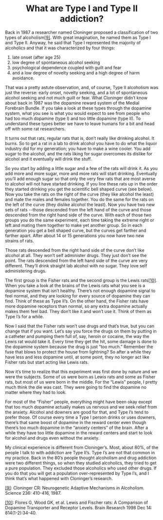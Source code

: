 <h1><center>What are Type I and Type II addiction?</center></h1>

Back in 1987 a researcher named Cloninger proposed a classification of two types of alcoholism<a name="ref9" href="#foot9">[9]</a>. With great imagination, he named them as Type I and Type II. Anyway, he said that Type I represented the majority of alcoholics and that it was characterized by four things:

1.	late onset (after age 25)
2.	low degree of spontaneous alcohol seeking
3.	psychological dependence coupled with guilt and fear
4.	and a low degree of novelty seeking and a high degree of harm avoidance.

That was a pretty astute observation, and, of course, Type II alcoholism was just the reverse: early onset, novelty seeking, and a lot of spontaneous alcohol seeking and not much guilt or fear. What Cloninger didn’t know about back in 1987 was the dopamine reward system of the Medial Forebrain Bundle. If you take a look at these types through the dopamine system, what you see is what you would expect to see from people who had too much dopamine (type I) and too little dopamine (type II). To understand these types better we have to leave humans for a bit and head off with some rat researchers.

It turns out that rats, regular rats that is, don’t really like drinking alcohol. It burns. So to get a rat in a lab to drink alcohol you have to do what the liquor industry did for my generation; you have to make a wine cooler. You add sugar to the alcohol, and the rats liking for sugar overcomes its dislike for alcohol and it eventually will drink the stuff.

So you start by adding a little sugar and a few of the rats will drink it. As you add more and more sugar, more and more rats will start drinking. Eventually you’ll add enough sugar so that only the very few rats that are most averse to alcohol will not have started drinking. If you line these rats up in the order they started drinking you get the scientific bell shaped curve (see below). Now you take the rats on the right of the curve (they like alcohol the least) and mate the males and females together. You do the same for the rats on the left of the curve (they dislike alcohol the least). Now you have two new sets of rats --those descended from the left hand of the curve and those descended from the right hand side of the curve. With each of those two groups you do the same experiment, each time taking the extreme right or left and mating them together to make yet another group. So in each generation you get a bell shaped curve, but the curves get farther and farther apart. After about 14 or 15 generations you now have two new strains of rats.

Those rats descended from the right hand side of the curve don’t like alcohol at all. They won’t self administer drugs. They just don’t see the point. The rats descended from the left hand side of the curve are very different. They’ll drink straight lab alcohol with no sugar. They love self administering drugs.

The first group is the Fisher rats and the second group is the Lewis rats<a name="ref10" href="#foot10">[10]</a>. When you take a look at the brains of the Lewis rats what you see is a dopamine system that isn’t healthy. There’s not enough dopamine signal to feel normal, and they are looking for every source of dopamine they can find. Think of these as Type II’s. On the other hand, the Fisher rats have more dopamine receptors than normal, so any extra dopamine actually makes them feel bad. They don’t like it and won’t use it. Think of them as Type I’s for a while.

Now I said that the Fisher rats won’t use drugs and that’s true, but you can change that if you want. Let’s say you force the drugs on them by putting in a catheter and pumping them full of, say, heroin or cocaine, the way the Lewis rat would take it. Every time they get the hit, some damage is done to the dopamine system because the drug is just “too much.” Remember the fuse that blows to protect the house from lightning? So after a while they have less and less dopamine until, at some point, they no longer act like Fisher rats but start acting like Lewis rats.

Now it’s time to realize that this experiment was first done by nature and we were the subjects. Some of us were born as Lewis rats and some as Fisher rats, but most of us were born in the middle. For the “Lewis” people, I pretty much think the die was cast. They were going to find the dopamine no matter where they had to look.

For most of the “Fisher” people, everything might have been okay except that too much dopamine actually makes us nervous and we seek relief from the anxiety. Alcohol and downers are good for that, and Type I’s tend to prefer those. Of course every time a Type I person drinks or uses downers, there’s that same boost of dopamine in the reward center even though there’s too much dopamine in the “anxiety centers” of the brain. After a while they have too little dopamine in the reward centers and start to look for alcohol and drugs even without the anxiety.

My clinical experience is different from Cloninger’s. Most, about 80%, of the people I talk to with addiction are Type II’s. Type I’s are not that common in my practice. Back in the 80’s people thought alcoholism and drug addiction were two different things, so when they studied alcoholics, they tried to get a pure population. They excluded those alcoholics who used other drugs. If you do that you will get a population over-represented by Type I’s, and I think that’s what happened with Cloninger’s research.

<a name="foot9" href="#ref11">[9]</a>: Cloninger CR: Neurogenetic Adaptive Mechanisms in Alcoholism. Science 236: 410-416, 1987.

<a name="foot10" href="#ref11">[10]</a>: Flores G, Wood GK, et al. Lewis and Fischer rats: A Comparison of Dopamine Transporter and Receptor Levels. Brain Research 1998 Dec 14: 814(1-2):34-40.
